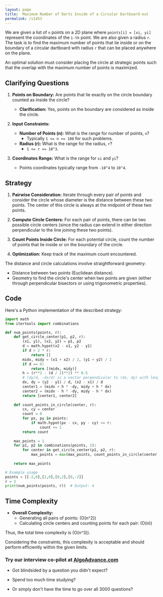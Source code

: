 ```yaml
---
layout: page
title:  Maximum Number of Darts Inside of a Circular Dartboard-out
permalink: /s1453
---
```


We are given a list of `n` points on a 2D plane where `points[i] = [xi, yi]` represent the coordinates of the `i-th` point. We are also given a radius `r`. The task is to find the maximum number of points that lie inside or on the boundary of a circular dartboard with radius `r` that can be placed anywhere on the plane.

An optimal solution must consider placing the circle at strategic points such that the overlap with the maximum number of points is maximized.

## Clarifying Questions

1. **Points on Boundary:** Are points that lie exactly on the circle boundary counted as inside the circle?
   - **Clarification:** Yes, points on the boundary are considered as inside the circle.
   
2. **Input Constraints:**
   - **Number of Points (n):** What is the range for number of points, `n`?
     - Typically `1 <= n <= 100` for such problems.
   - **Radius (r):** What is the range for the radius, `r`?
     - `1 <= r <= 10^3`.

3. **Coordinates Range:** What is the range for `xi` and `yi`?
   - Points coordinates typically range from `-10^4` to `10^4`.

## Strategy

1. **Pairwise Consideration:** Iterate through every pair of points and consider the circle whose diameter is the distance between these two points. The center of this circle is always at the midpoint of these two points.
  
2. **Compute Circle Centers:** For each pair of points, there can be two possible circle centers (since the radius can extend in either direction perpendicular to the line joining these two points).

3. **Count Points Inside Circle:** For each potential circle, count the number of points that lie inside or on the boundary of the circle.

4. **Optimization:** Keep track of the maximum count encountered.

The distance and circle calculations involve straightforward geometry: 
   - Distance between two points (Euclidean distance).
   - Geometry to find the circle's center when two points are given (either through perpendicular bisectors or using trigonometric properties).

## Code

Here's a Python implementation of the described strategy:

```python
import math
from itertools import combinations

def num_points(points, r):
    def get_circle_center(p1, p2, r):
        (x1, y1), (x2, y2) = p1, p2
        d = math.hypot(x2 - x1, y2 - y1)
        if d > 2 * r:
            return []
        midx, midy = (x1 + x2) / 2, (y1 + y2) / 2
        if d == 0:
            return [(midx, midy)]
        h = (r**2 - (d / 2)**2) ** 0.5
        # (dy/d, -dx/d) is a vector perpendicular to (dx, dy) with length 1
        dx, dy = (y2 - y1) / d, (x2 - x1) / d
        center1 = (midx + h * -dy, midy + h * dx)
        center2 = (midx - h * -dy, midy - h * dx)
        return [center1, center2]
    
    def count_points_in_circle(center, r):
        cx, cy = center
        count = 0
        for px, py in points:
            if math.hypot(px - cx, py - cy) <= r:
                count += 1
        return count
    
    max_points = 1
    for p1, p2 in combinations(points, 2):
        for center in get_circle_center(p1, p2, r):
            max_points = max(max_points, count_points_in_circle(center, r))
    
    return max_points

# Example usage
points = [[-2,0],[2,0],[0,2],[0,-2]]
r = 2
print(num_points(points, r))  # Output: 4
```

## Time Complexity

- **Overall Complexity:** 
  - Generating all pairs of points: \(O(n^2)\)
  - Calculating circle centers and counting points for each pair: \(O(n)\)

Thus, the total time complexity is \(O(n^3)\).

Considering the constraints, this complexity is acceptable and should perform efficiently within the given limits.


### Try our interview co-pilot at [AlgoAdvance.com](https://algoAdvance.com)

- Got blindsided by a question you didn't expect?

- Spend too much time studying?

- Or simply don't have the time to go over all 3000 questions?

